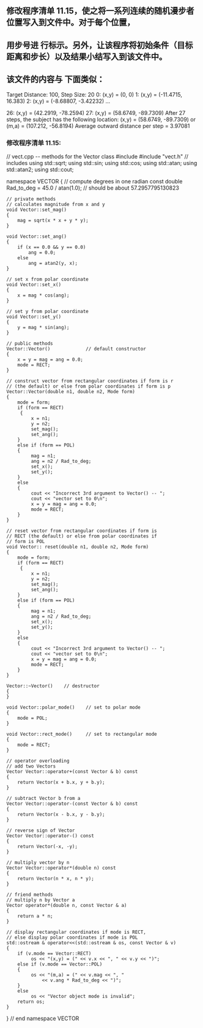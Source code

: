 ##  修改程序清单 11.15，使之将一系列连续的随机漫步者位置写入到文件中。对于每个位置，
## 用步号进 行标示。另外，让该程序将初始条件（目标距离和步长）以及结果小结写入到该文件中。
## 该文件的内容与 下面类似：
Target Distance: 100, Step Size: 20
0: (x,y) = (0, 0)
1: (x,y) = (-11.4715, 16.383)
2: (x,y) = (-8.68807, -3.42232)
...

26: (x,y) = (42.2919, -78.2594)
27: (x,y) = (58.6749, -89.7309)
After 27 steps, the subject has the following location:
(x,y) = (58.6749, -89.7309)
or
(m,a) = (107.212, -56.8194)
Average outward distance per step = 3.97081

### 修改程序清单 11.15:
// vect.cpp -- methods for the Vector class
#include <cmath>
#include "vect.h"   // includes <iostream>
using std::sqrt;
using std::sin;
using std::cos;
using std::atan;
using std::atan2;
using std::cout;

namespace VECTOR
{
    // compute degrees in one radian
    const double Rad_to_deg = 45.0 / atan(1.0);
    // should be about 57.2957795130823

    // private methods
    // calculates magnitude from x and y
    void Vector::set_mag()
    {
        mag = sqrt(x * x + y * y);
    }

    void Vector::set_ang()
    {
        if (x == 0.0 && y == 0.0)
            ang = 0.0;
        else
            ang = atan2(y, x);
    }

    // set x from polar coordinate
    void Vector::set_x()
    {
        x = mag * cos(ang);
    }

    // set y from polar coordinate
    void Vector::set_y()
    {
        y = mag * sin(ang);
    }

    // public methods
    Vector::Vector()             // default constructor
    {
        x = y = mag = ang = 0.0;
        mode = RECT;
    }

    // construct vector from rectangular coordinates if form is r
    // (the default) or else from polar coordinates if form is p
    Vector::Vector(double n1, double n2, Mode form)
    {
        mode = form;
        if (form == RECT)
         {
             x = n1;
             y = n2;
             set_mag();
             set_ang();
        }
        else if (form == POL)
        {
             mag = n1;
             ang = n2 / Rad_to_deg;
             set_x();
             set_y();
        }
        else
        {
             cout << "Incorrect 3rd argument to Vector() -- ";
             cout << "vector set to 0\n";
             x = y = mag = ang = 0.0;
             mode = RECT;
        }
    }

    // reset vector from rectangular coordinates if form is
    // RECT (the default) or else from polar coordinates if
    // form is POL
    void Vector:: reset(double n1, double n2, Mode form)
    {
        mode = form;
        if (form == RECT)
         {
             x = n1;
             y = n2;
             set_mag();
             set_ang();
        }
        else if (form == POL)
        {
             mag = n1;
             ang = n2 / Rad_to_deg;
             set_x();
             set_y();
        }
        else
        {
             cout << "Incorrect 3rd argument to Vector() -- ";
             cout << "vector set to 0\n";
             x = y = mag = ang = 0.0;
             mode = RECT;
        }
    }

    Vector::~Vector()    // destructor
    {
    }

    void Vector::polar_mode()    // set to polar mode
    {
        mode = POL;
    }

    void Vector::rect_mode()     // set to rectangular mode
    {
        mode = RECT;
    }

    // operator overloading
    // add two Vectors
    Vector Vector::operator+(const Vector & b) const
    {
        return Vector(x + b.x, y + b.y);
    }

    // subtract Vector b from a
    Vector Vector::operator-(const Vector & b) const
    {
        return Vector(x - b.x, y - b.y);
    }

    // reverse sign of Vector
    Vector Vector::operator-() const
    {
        return Vector(-x, -y);
    }

    // multiply vector by n
    Vector Vector::operator*(double n) const
    {
        return Vector(n * x, n * y);
    }

    // friend methods
    // multiply n by Vector a
    Vector operator*(double n, const Vector & a)
    {
        return a * n;
    }

    // display rectangular coordinates if mode is RECT,
    // else display polar coordinates if mode is POL
    std::ostream & operator<<(std::ostream & os, const Vector & v)
    {
        if (v.mode == Vector::RECT)
             os << "(x,y) = (" << v.x << ", " << v.y << ")";
        else if (v.mode == Vector::POL)
        {
             os << "(m,a) = (" << v.mag << ", "
                 << v.ang * Rad_to_deg << ")";
        }
        else
             os << "Vector object mode is invalid";
        return os; 
    }

}  // end namespace VECTOR
